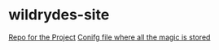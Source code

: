 # wildrydes-site
[Repo for the Project](https://github.com/gtjames/Unicorn-OG)
[Conifg file where all the magic is stored](./js/config.js)